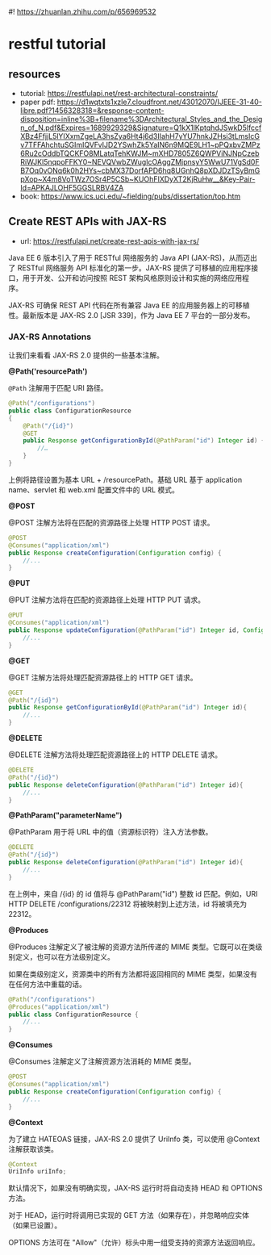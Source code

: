 #! https://zhuanlan.zhihu.com/p/656969532
# restful tutorial

## resources 

- tutorial: https://restfulapi.net/rest-architectural-constraints/
- paper pdf: https://d1wqtxts1xzle7.cloudfront.net/43012070/IJEEE-31-40-libre.pdf?1456328318=&response-content-disposition=inline%3B+filename%3DArchitectural_Styles_and_the_Design_of_N.pdf&Expires=1689929329&Signature=Q1kX1lKptqhdJSwkD5lfccfXBz4FfjjL5lYIXxmZgeLA3hsZya6Ht4j6d3IIahH7yYU7hnkJZHsi3tLmsIcGv7TFFAhchtuSGImIQVFvIJD2YSwhZk5YaIN6n9MQE9LH1~pPQxbvZMPz6Ru2cOddbTQCKFO8MLatqTehKWJM~mXHD7805Z6QWPViNJNpCzebRiWJKl5nqpoFFKY0~NEVQVwbZWugIcOAggZMjpnsyY5WwU71VgSd0FB7Oq0vONq6k0h2HYs~cbMX37DorfAPD6hq8UGnhQ8pXDJDzTSyBmGpXop~X4m8VoTWz7OSr4P5CSb~KUOhFIXDyXT2KjRuHw__&Key-Pair-Id=APKAJLOHF5GGSLRBV4ZA
- book: https://www.ics.uci.edu/~fielding/pubs/dissertation/top.htm

## Create REST APIs with JAX-RS

- url: https://restfulapi.net/create-rest-apis-with-jax-rs/

Java EE 6 版本引入了用于 RESTful 网络服务的 Java API (JAX-RS)，从而迈出了 RESTful 网络服务 API 标准化的第一步。JAX-RS 提供了可移植的应用程序接口，用于开发、公开和访问按照 REST 架构风格原则设计和实施的网络应用程序。

JAX-RS 可确保 REST API 代码在所有兼容 Java EE 的应用服务器上的可移植性。最新版本是 JAX-RS 2.0 [JSR 339]，作为 Java EE 7 平台的一部分发布。

### JAX-RS Annotations

让我们来看看 JAX-RS 2.0 提供的一些基本注解。

**@Path('resourcePath')**

`@Path` 注解用于匹配 URI 路径。

```java
@Path("/configurations")
public class ConfigurationResource
{
	@Path("/{id}")
	@GET
	public Response getConfigurationById(@PathParam("id") Integer id) {
		//…
	}
}
```

上例将路径设置为基本 URL + /resourcePath。基础 URL 基于 application name、servlet 和 web.xml 配置文件中的 URL 模式。

**@POST**

@POST 注解方法将在匹配的资源路径上处理 HTTP POST 请求。

```java
@POST
@Consumes("application/xml")
public Response createConfiguration(Configuration config) {
	//...
}
```

**@PUT**

@PUT 注解方法将在匹配的资源路径上处理 HTTP PUT 请求。

```java
@PUT
@Consumes("application/xml")
public Response updateConfiguration(@PathParam("id") Integer id, Configuration config){
	//...
}
```

**@GET**

@GET 注解方法将处理匹配资源路径上的 HTTP GET 请求。

```java
@GET
@Path("/{id}")
public Response getConfigurationById(@PathParam("id") Integer id){
	//...
}
```

**@DELETE**

@DELETE 注解方法将处理匹配资源路径上的 HTTP DELETE 请求。

```java
@DELETE
@Path("/{id}")
public Response deleteConfiguration(@PathParam("id") Integer id){
	//...
}
```

**@PathParam("parameterName")**

@PathParam 用于将 URL 中的值（资源标识符）注入方法参数。

```java
@DELETE
@Path("/{id}")
public Response deleteConfiguration(@PathParam("id") Integer id){
	//...
}
```

在上例中，来自 /{id} 的 id 值将与 @PathParam("id") 整数 id 匹配。例如，URI HTTP DELETE /configurations/22312 将被映射到上述方法，id 将被填充为 22312。

**@Produces**

@Produces 注解定义了被注解的资源方法所传递的 MIME 类型。它既可以在类级别定义，也可以在方法级别定义。

如果在类级别定义，资源类中的所有方法都将返回相同的 MIME 类型，如果没有在任何方法中重载的话。

```java
@Path("/configurations")
@Produces("application/xml")
public class ConfigurationResource {
	//...
}
```

**@Consumes**

@Consumes 注解定义了注解资源方法消耗的 MIME 类型。

```java
@POST
@Consumes("application/xml")
public Response createConfiguration(Configuration config) {
	//...
}
```

**@Context**

为了建立 HATEOAS 链接，JAX-RS 2.0 提供了 UriInfo 类，可以使用 @Context 注解获取该类。

```java
@Context
UriInfo uriInfo;
```

默认情况下，如果没有明确实现，JAX-RS 运行时将自动支持 HEAD 和 OPTIONS 方法。

对于 HEAD，运行时将调用已实现的 GET 方法（如果存在），并忽略响应实体（如果已设置）。

OPTIONS 方法可在 "Allow"（允许）标头中用一组受支持的资源方法返回响应。